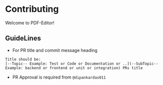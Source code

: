 # Contributing
Welcome to PDF-Editor!

## GuideLines
- For PR title and commit message heading
```none
Title should be:
[--Topic-- Example: Test or Code or Documentation or ..](--SubTopic-- Example: backend or frontend or unit or integration) PRs title
```

- PR Approval is required from `@dipankardas011`
